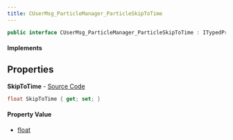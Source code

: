 ```yaml
---
title: CUserMsg_ParticleManager_ParticleSkipToTime
---
```


```csharp
public interface CUserMsg_ParticleManager_ParticleSkipToTime : ITypedProtobuf<CUserMsg_ParticleManager_ParticleSkipToTime>, INativeHandle
```

#### Implements

## Properties

**SkipToTime** - [Source Code](https://github.com/swiftly-solution/swiftlys2/blob/main/managed/src/SwiftlyS2.Generated/Protobufs/Interfaces/CUserMsg_ParticleManager_ParticleSkipToTime.cs#L13)

```csharp
float SkipToTime { get; set; }
```

#### Property Value

- [float](https://learn.microsoft.com/dotnet/api/system.single)

